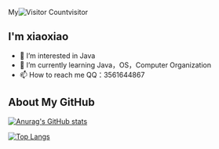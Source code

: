 <!---
CN-xiaoxiao/CN-xiaoxiao is a ✨ special ✨ repository because its `README.md` (this file) appears on your GitHub profile.
You can click the Preview link to take a look at your changes.
--->
My![Visitor Count](https://profile-counter.glitch.me/CN-xiaoxiao/count.svg)visitor
## I'm xiaoxiao
- 👀 I’m interested in Java
- 🌱 I’m currently learning Java，OS，Computer Organization
- 📫 How to reach me QQ：3561644867

## About My GitHub
[![Anurag's GitHub stats](https://github-readme-stats.vercel.app/api?username=CN-xiaoxiao)](https://github.com/anuraghazra/github-readme-stats)

[![Top Langs](https://github-readme-stats.vercel.app/api/top-langs/?username=CN-xiaoxiao&hide=html,css,scss,Batchfile)](https://github.com/anuraghazra/github-readme-stats) 
